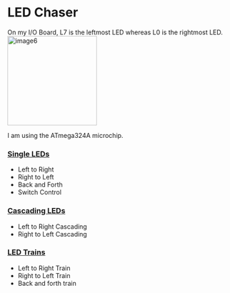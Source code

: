 # LED Chaser

On my I/O Board, L7 is the leftmost LED whereas L0 is the rightmost LED.
<img height="200" alt="image6" src="https://github.com/user-attachments/assets/435ce91c-e971-4054-89fc-28b047778e84" />

I am using the ATmega324A microchip.

### <a href="Single-LEDs/README.md"> Single LEDs </a>
- Left to Right
- Right to Left
- Back and Forth
- Switch Control

### <a href="Cascading-LEDs/README.md"> Cascading LEDs </a>
- Left to Right Cascading
- Right to Left Cascading

### <a href="LED-Train/README.md"> LED Trains </a>
- Left to Right Train
- Right to Left Train
- Back and forth train

